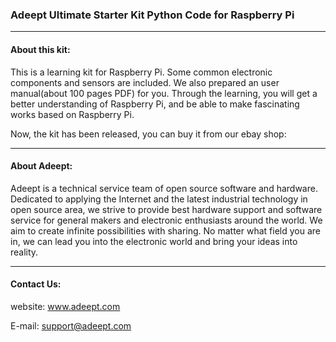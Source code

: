 ### Adeept Ultimate Starter Kit Python Code for Raspberry Pi
-----------------------------------------------------------------------------

#### About this kit:
This is a learning kit for Raspberry Pi. Some common electronic components and sensors are included. We also prepared an user manual(about 100 pages PDF) for you. Through the learning, you will get a better understanding of Raspberry Pi, and be able to make fascinating works based on Raspberry Pi.

Now, the kit has been released, you can buy it from our ebay shop:</br>

-----------------------------------------------------------------------------
#### About Adeept:
Adeept is a technical service team of open source software and hardware. Dedicated to applying the Internet and the latest industrial technology in open source area, we strive to provide best hardware support and software service for general makers and electronic enthusiasts around the world. We aim to create infinite possibilities with sharing. No matter what field you are in, we can lead you into the electronic world and bring your ideas into reality.

-----------------------------------------------------------------------------
#### Contact Us: 
website:
	www.adeept.com

E-mail:
	support@adeept.com
